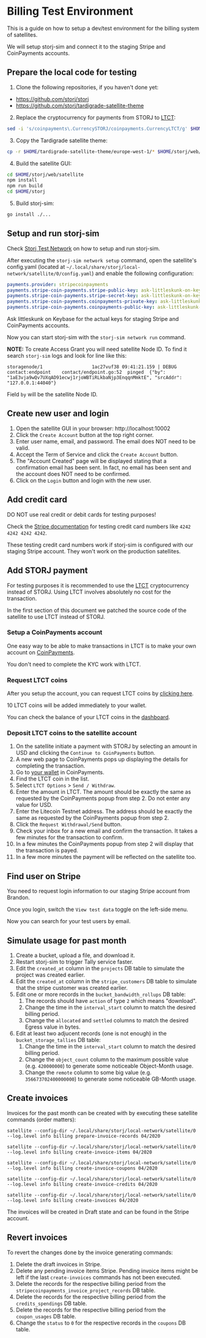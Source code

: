 # Billing Test Environment

This is a guide on how to setup a dev/test environment for the billing system of satellites.

We will setup storj-sim and connect it to the staging Stripe and CoinPayments accounts.

## Prepare the local code for testing

1. Clone the following repositories, if you haven't done yet:
  - https://github.com/storj/storj
  - https://github.com/storj/tardigrade-satellite-theme
2. Replace the cryptocurrency for payments from STORJ to [LTCT](https://www.coinpayments.net/help-testnet):
```sh
sed -i 's/coinpayments\.CurrencySTORJ/coinpayments.CurrencyLTCT/g' $HOME/storj/satellite/payments/stripecoinpayments/tokens.go
```
3. Copy the Tardigrade satellite theme:
```sh
cp -r $HOME/tardigrade-satellite-theme/europe-west-1/* $HOME/storj/web/satellite/
```
4. Build the satellite GUI:
```sh
cd $HOME/storj/web/satellite
npm install
npm run build
cd $HOME/storj
```
5. Build storj-sim:
```sh
go install ./...
```

## Setup and run storj-sim

Check [Storj Test Network](https://github.com/storj/docs/blob/master/Test-network.md) on how to setup and run storj-sim.

After executing the `storj-sim network setup` command, open the satellite's config.yaml (located at `~/.local/share/storj/local-network/satellite/0/config.yaml`) and enable the following configuration:
```yaml
payments.provider: stripecoinpayments
payments.stripe-coin-payments.stripe-public-key: ask-littleskunk-on-keybase
payments.stripe-coin-payments.stripe-secret-key: ask-littleskunk-on-keybase
payments.stripe-coin-payments.coinpayments-private-key: ask-littleskunk-on-keybase
payments.stripe-coin-payments.coinpayments-public-key: ask-littleskunk-on-keybase
```
Ask littleskunk on Keybase for the actual keys for staging Stripe and CoinPayments accounts.

Now you can start storj-sim with the `storj-sim network run` command.

**NOTE:** To create Access Grant you will need satellite Node ID. To find it search `storj-sim` logs and look for line like this: 
```
storagenode/1                  1ac27vuf38 09:41:21.159 | DEBUG	contact:endpoint	contact/endpoint.go:52	pinged	{"by": "1aE3vja9wQv7UXqAD91ecwj1rjoWBTiRLkbaNjp3EnqqnMmktE", "srcAddr": "127.0.0.1:44040"}
```
Field `by` will be the satellite Node ID.

## Create new user and login

1. Open the satellite GUI in your browser: http://localhost:10002
1. Click the `Create Account` button at the top right corner.
1. Enter user name, email, and password. The email does NOT need to be valid.
1. Accept the Term of Service and click the `Create Account` button.
1. The "Account Created" page will be displayed stating that a confirmation email has been sent. In fact, no email has been sent and the account does NOT need to be confirmed.
1. Click on the `Login` button and login with the new user.

## Add credit card

DO NOT use real credit or debit cards for testing purposes!

Check the [Stripe documentation](https://stripe.com/docs/testing) for testing credit card numbers like `4242 4242 4242 4242`.

These testing credit card numbers work if storj-sim is configured with our staging Stripe account. They won't work on the production satellites.

## Add STORJ payment

For testing purposes it is recommended to use the [LTCT](https://www.coinpayments.net/help-testnet) cryptocurrency instead of STORJ. Using LTCT involves absolutely no cost for the transaction.

In the first section of this document we patched the source code of the satellite to use LTCT instead of STORJ.

### Setup a CoinPayments account

One easy way to be able to make transactions in LTCT is to make your own account on [CoinPayments](https://www.coinpayments.net).

You don't need to complete the KYC work with LTCT.

### Request LTCT coins

After you setup the account, you can request LTCT coins by [clicking here](https://www.coinpayments.net/login?return=acct_req_ltct).

10 LTCT coins will be added immediately to your wallet.

You can check the balance of your LTCT coins in the [dashboard](https://www.coinpayments.net/acct-home).

### Deposit LTCT coins to the satellite account

1. On the satellite initiate a payment with STORJ by selecting an amount in USD and clicking the `Continue to CoinPayments` button.
1. A new web page to CoinPayments pops up displaying the details for completing the transaction.
1. Go to [your wallet](https://www.coinpayments.net/acct-balances) in CoinPayments.
1. Find the LTCT coin in the list.
1. Select `LTCT Options` > `Send / Withdraw`.
1. Enter the amount in LTCT. The amount should be exactly the same as requested by the CoinPayments popup from step 2. Do not enter any value for USD.
1. Enter the Litecoin Testnet address. The address should be exactly the same as requested by the CoinPayments popup from step 2.
1. Click the `Request Withdrawal/Send` button.
1. Check your inbox for a new email and confirm the transaction. It takes a few minutes for the transaction to confirm.
1. In a few minutes the CoinPayments popup from step 2 will display that the transaction is payed.
1. In a few more minutes the payment will be reflected on the satellite too.

## Find user on Stripe

You need to request login information to our staging Stripe account from Brandon.

Once you login, switch the `View test data` toggle on the left-side menu.

Now you can search for your test users by email.

## Simulate usage for past month

1. Create a bucket, upload a file, and download it.
1. Restart storj-sim to trigger Tally service faster.
1. Edit the `created_at` column in the `projects` DB table to simulate the project was created earlier.
1. Edit the `created_at` column in the `stripe_customers` DB table to simulate that the stripe customer was created earlier.
1. Edit one or more records in the `bucket_bandwidth_rollups` DB table:
   1. The records should have `action` of type `2` which means "download".
   1. Change the time in the `interval_start` column to match the desired billing period.
   1. Change the `allocated` and `settled` columns to match the desired Egress value in bytes.
1. Edit at least two adjucent records (one is not enough) in the `bucket_storage_tallies` DB table:
   1. Change the time in the `interval_start` column to match the desired billing period.
   1. Change the `object_count` column to the maximum possible value (e.g. `420000000`) to generate some noticeable Object-Month usage.
   1. Change the `remote` column to some big value (e.g. `356673702400000000`) to generate some noticeable GB-Month usage.

## Create invoices

Invoices for the past month can be created with by executing these satellite commands (order matters):

```
satellite --config-dir ~/.local/share/storj/local-network/satellite/0 --log.level info billing prepare-invoice-records 04/2020

satellite --config-dir ~/.local/share/storj/local-network/satellite/0 --log.level info billing create-invoice-items 04/2020

satellite --config-dir ~/.local/share/storj/local-network/satellite/0 --log.level info billing create-invoice-coupons 04/2020

satellite --config-dir ~/.local/share/storj/local-network/satellite/0 --log.level info billing create-invoice-credits 04/2020

satellite --config-dir ~/.local/share/storj/local-network/satellite/0 --log.level info billing create-invoices 04/2020
```
The invoices will be created in Draft state and can be found in the Stripe account.

## Revert invoices

To revert the changes done by the invoice generating commands:

1. Delete the draft invoices in Stripe.
1. Delete any pending invoice items Stripe. Pending invoice items might be left if the last `create-invoices` commands has not been executed.
1. Delete the records for the respective billing period from the `stripecoinpayments_invoice_project_records` DB table.
1. Delete the records for the respective billing period from the `credits_spendings` DB table.
1. Delete the records for the respective billing period from the `coupon_usages` DB table.
1. Change the `status` to `0` for the respective records in the `coupons` DB table.
